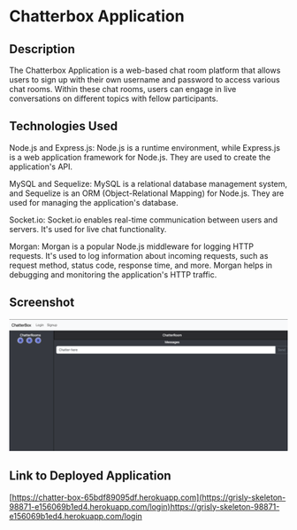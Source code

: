 # Chatterbox Application

## Description
The Chatterbox Application is a web-based chat room platform that allows users to sign up with their own username and password to access various chat rooms. Within these chat rooms, users can engage in live conversations on different topics with fellow participants.

## Technologies Used
Node.js and Express.js: Node.js is a runtime environment, while Express.js is a web application framework for Node.js. They are used to create the application's API.

MySQL and Sequelize: MySQL is a relational database management system, and Sequelize is an ORM (Object-Relational Mapping) for Node.js. They are used for managing the application's database.

Socket.io: Socket.io enables real-time communication between users and servers. It's used for live chat functionality.

Morgan: Morgan is a popular Node.js middleware for logging HTTP requests. It's used to log information about incoming requests, such as request method, status code, response time, and more. Morgan helps in debugging and monitoring the application's HTTP traffic.

## Screenshot
![Alt text](image.png)

## Link to Deployed Application
[https://chatter-box-65bdf89095df.herokuapp.com](https://grisly-skeleton-98871-e156069b1ed4.herokuapp.com/login)https://grisly-skeleton-98871-e156069b1ed4.herokuapp.com/login
